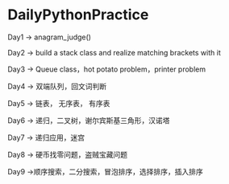# DailyPythonPractice
Day1 -> anagram_judge()

Day2 -> build a stack class and realize matching brackets with it

Day3 -> Queue class，hot potato problem，printer problem

Day4 -> 双端队列，回文词判断

Day5 -> 链表， 无序表， 有序表

Day6 -> 递归，二叉树，谢尔宾斯基三角形，汉诺塔

Day7 -> 递归应用，迷宫

Day8 -> 硬币找零问题，盗贼宝藏问题


Day9 ->顺序搜索，二分搜索，冒泡排序，选择排序，插入排序 
